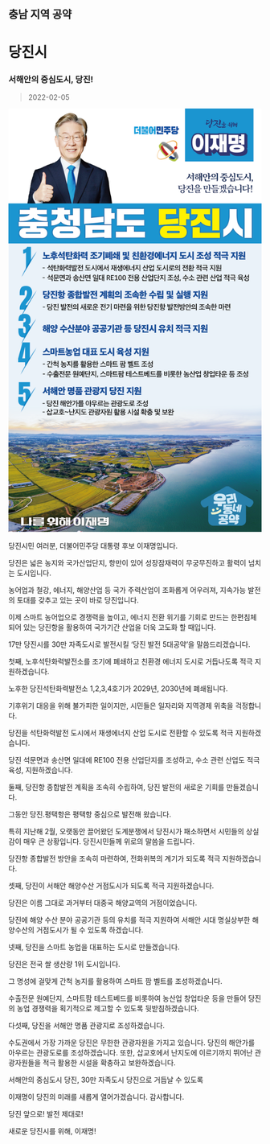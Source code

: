 ## 충남 지역 공약

# 당진시

### 서해안의 중심도시, 당진!
> 2022-02-05

![당진시 지역공약](./005_012_005.png)

당진시민 여러분, 더불어민주당 대통령 후보 이재명입니다.

 

당진은 넓은 농지와 국가산업단지, 항만이 있어 성장잠재력이 무궁무진하고 활력이 넘치는 도시입니다. 

농어업과 철강, 에너지, 해양산업 등 국가 주력산업이 조화롭게 어우러져, 지속가능 발전의 토대를 갖추고 있는 곳이 바로 당진입니다.

 

이제 스마트 농어업으로 경쟁력을 높이고, 에너지 전환 위기를 기회로 만드는 한편침체되어 있는 당진항을 활용하여 국가기간 산업을 더욱 고도화 할 때입니다.

 

17만 당진시를 30만 자족도시로 발전시킬 ‘당진 발전 5대공약’을 말씀드리겠습니다.

 

 

첫째, 노후석탄화력발전소를 조기에 폐쇄하고 친환경 에너지 도시로 거듭나도록 적극 지원하겠습니다.

 

노후한 당진석탄화력발전소 1,2,3,4호기가 2029년, 2030년에 폐쇄됩니다. 

기후위기 대응을 위해 불가피한 일이지만, 시민들은 일자리와 지역경제 위축을 걱정합니다. 

당진을 석탄화력발전 도시에서 재생에너지 산업 도시로 전환할 수 있도록 적극 지원하겠습니다. 

당진 석문면과 송산면 일대에 RE100 전용 산업단지를 조성하고, 수소 관련 산업도 적극 육성, 지원하겠습니다.

 

둘째, 당진항 종합발전 계획을 조속히 수립하여, 당진 발전의 새로운 기회를 만들겠습니다.

 

그동안 당진․평택항은 평택항 중심으로 발전해 왔습니다. 

특히 지난해 2월, 오랫동안 끌어왔던 도계분쟁에서 당진시가 패소하면서 시민들의 상실감이 매우 큰 상황입니다. 당진시민들께 위로의 말씀을 드립니다. 

당진항 종합발전 방안을 조속히 마련하여, 전화위복의 계기가 되도록 적극 지원하겠습니다. 




셋째, 당진이 서해안 해양수산 거점도시가 되도록 적극 지원하겠습니다. 

 

당진은 이름 그대로 과거부터 대중국 해양교역의 거점이었습니다.

당진에 해양 수산 분야 공공기관 등의 유치를 적극 지원하여 서해안 시대 명실상부한 해양수산의 거점도시가 될 수 있도록 하겠습니다.

 

넷째, 당진을 스마트 농업을 대표하는 도시로 만들겠습니다.

 

당진은 전국 쌀 생산량 1위 도시입니다.

그 명성에 걸맞게 간척 농지를 활용하여 스마트 팜 벨트를 조성하겠습니다.

수출전문 원예단지, 스마트팜 테스트베드를 비롯하여 농산업 창업타운 등을 만들어 당진의 농업 경쟁력을 획기적으로 제고할 수 있도록 뒷받침하겠습니다.

 

다섯째, 당진을 서해안 명품 관광지로 조성하겠습니다. 

 

수도권에서 가장 가까운 당진은 무한한 관광자원을 가지고 있습니다. 당진의 해안가를 아우르는 관광도로를 조성하겠습니다. 또한, 삽교호에서 난지도에 이르기까지 뛰어난 관광자원들을 적극 활용한 시설을 확충하고 보완하겠습니다.

 

 

서해안의 중심도시 당진, 30만 자족도시 당진으로 거듭날 수 있도록

이재명이 당진의 미래를 새롭게 열어가겠습니다. 감사합니다.

 

당진 앞으로! 발전 제대로!

새로운 당진시를 위해, 이재명! 

						